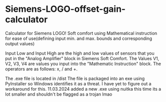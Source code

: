 # Siemens-LOGO-offset-gain-calculator
Calculator for Siemens LOGO! Soft comfort using Mathematical instruction for ease of use(defining input min. and max. bounds and corresponding output values)

Input Low and Input High are the high and low values of sensors that you put in the "Analog Amplifier" block in Siemens Soft Comfort. The Values V1, V2, V3, V4 are values you input into the "Mathematic Instruction" block. The operators are as follows: x, / and +.

The .exe file is located in /dist
The file is packaged into an exe using PyInstaller so Windows identifies it as a threat. I have yet to figure out a workaround for this.
11.03.2024
added a new .exe using nuitka this time its a lot smaller and shouldn't be flagged as a trojan lmao


